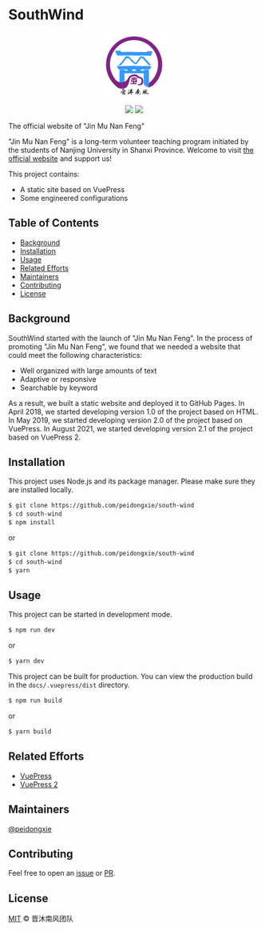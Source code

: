 # SouthWind

<p align="center">
  <img src="./docs/.vuepress/public/img/logo/logo-with-name-128.png">
</p>
<p align="center">
  <img src="https://img.shields.io/github/license/peidongxie/south-wind" />
  <img src="https://img.shields.io/github/package-json/v/peidongxie/south-wind" />
</p>

The official website of "Jin Mu Nan Feng"

"Jin Mu Nan Feng" is a long-term volunteer teaching program initiated by the students of Nanjing University in Shanxi Province. Welcome to visit [the official website](https://southwind.peaceandlove.top) and support us!

This project contains:

- A static site based on VuePress
- Some engineered configurations

## Table of Contents

- [Background](#background)
- [Installation](#installation)
- [Usage](#usage)
- [Related Efforts](#related-efforts)
- [Maintainers](#maintainers)
- [Contributing](#contributing)
- [License](#license)

## Background

SouthWind started with the launch of "Jin Mu Nan Feng". In the process of promoting "Jin Mu Nan Feng", we found that we needed a website that could meet the following characteristics:

- Well organized with large amounts of text
- Adaptive or responsive
- Searchable by keyword

As a result, we built a static website and deployed it to GitHub Pages. In April 2018, we started developing version 1.0 of the project based on HTML. In May 2019, we started developing version 2.0 of the project based on VuePress. In August 2021, we started developing version 2.1 of the project based on VuePress 2.

## Installation

This project uses Node.js and its package manager. Please make sure they are installed locally.

```sh
$ git clone https://github.com/peidongxie/south-wind
$ cd south-wind
$ npm install
```

or

```sh
$ git clone https://github.com/peidongxie/south-wind
$ cd south-wind
$ yarn
```

## Usage

This project can be started in development mode.

```sh
$ npm run dev
```

or

```sh
$ yarn dev
```

This project can be built for production. You can view the production build in the `docs/.vuepress/dist` directory.

```sh
$ npm run build
```

or

```sh
$ yarn build
```

## Related Efforts

- [VuePress](https://github.com/vuejs/vuepress)
- [VuePress 2](https://github.com/vuepress/vuepress-next)

## Maintainers

[@peidongxie](https://github.com/peidongxie)

## Contributing

Feel free to open an [issue](https://github.com/peidongxie/south-wind/issues/new) or [PR](https://github.com/peidongxie/south-wind/compare).

## License

[MIT](LICENSE) © 晋沐南风团队
